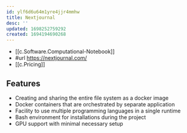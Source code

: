 ```yaml
---
id: ylf6d6u64m1yre4jjr4mmhw
title: Nextjournal
desc: ''
updated: 1698252759292
created: 1694194690268
---
```


- [[c.Software.Computational-Notebook]]
- #url https://nextjournal.com/
- [[c.Pricing]] 

## Features

-   Creating and sharing the entire file system as a docker image
-   Docker containers that are orchestrated by separate application
-   Facility to use multiple programming languages in a single runtime
-   Bash environment for installations during the project
-   GPU support with minimal necessary setup